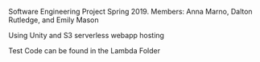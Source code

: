 Software Engineering Project Spring 2019. Members: Anna Marno, Dalton Rutledge, and Emily Mason

Using Unity and S3 serverless webapp hosting

Test Code can be found in the Lambda Folder
